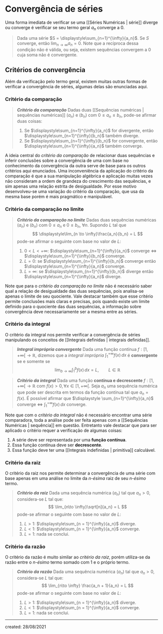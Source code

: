 # Convergência de séries
Uma forma imediata de verificar se uma [[Séries Numéricas | série]] diverge ou converge é verificar se seu termo geral $a_n$ converge a $0$.

> Dada uma série $S = \displaystyle\sum_{n=1}^{\infty}{a_n}$. Se $S$ converge, então $\displaystyle\lim_{n \to \infty} a_n = 0$.
Note que a recíproca dessa condição não é válida, ou seja, existem sequências convergem a $0$ cuja soma não é convergente.

## Critérios de convergência
Além da verificação pelo termo geral, existem muitas outras formas de verificar a convergência de séries, algumas delas são enunciadas aqui.

### Critério da comparação
> ***Critério da comparação***
> Dadas duas [[Sequências numéricas | sequências numéricas]] $(a_n)$ e $(b_n)$ com $0 \leq a_n \leq b_n$, pode-se afirmar duas coisas:
> 1. Se $\displaystyle\sum_{n=1}^{\infty}{a_n}$ for divergente, então $\displaystyle\sum_{n=1}^{\infty}{b_n}$ também diverge.
> 2. Se $\displaystyle\sum_{n=1}^{\infty}{b_n}$ for convergente, então $\displaystyle\sum_{n=1}^{\infty}{a_n}$ também converge.

A ideia central do *critério da comparação* de relacionar duas sequências e inferir conclusões sobre a convergência de uma com base no conhecimento da convergência da outra serve de base para os outros critérios aqui enunciados.
Uma inconveniência da aplicação do critério da comparação é que a sua manipulação algébrica e aplicação muitas vezes não consideram a ordem de grandeza do crescimento das sequências, e sim apenas uma relação estrita de desigualdade. Por esse motivo desenvolveu-se uma variação do critério da comparação, que usa da mesma base porém é mais pragmático e manipulável.

### Critério da comparação no limite
> ***Critério da comparação no limite***
> Dadas duas sequências numéricas $(a_n)$ e $(b_n)$ com $0 \leq a_n$ e $0 \leq b_n$, $\forall n$. Supondo $L$ tal que
>$$
\displaystyle\lim_{n \to \infty}\frac{a_n}{b_n} = L
>$$
> pode-se afirmar o seguinte com base no valor de $L$:
> 1. $0<L<+\infty$: $\displaystyle\sum_{n=1}^{\infty}{a_n}$ converge $\iff$ $\displaystyle\sum_{n=1}^{\infty}{b_n}$ converge.
> 2. $L = 0$: se $\displaystyle\sum_{n=1}^{\infty}{b_n}$ converge então $\displaystyle\sum_{n=1}^{\infty}{a_n}$ converge.
> 3. $L = \infty$: se $\displaystyle\sum_{n=1}^{\infty}{b_n}$ diverge então $\displaystyle\sum_{n=1}^{\infty}{a_n}$ diverge.

Note que para o *critério da comparação no limite* não é necessário saber qual a relação de desigualdade das duas sequências, pois analisa-se apenas o limite de seu quociente. Vale destacar também que esse critério permite conclusões mais claras e precisas, pois quando existe um limite definido para o quociente das duas sequências, a informação sobre convergência deve necessariamente ser a mesma entre as séries.

### Critério da integral
O critério da integral nos permite verificar a convergência de séries manipulando os conceitos de [[Integrais definidas | integrais definidas]].

> ***Integral imprópria convergente***
> Dada uma função contínua $f:[1, + \infty[ \to \mathbb{R}$, dizemos que a *integral imprópria* $\displaystyle \int_{1}^{+\infty}{f(x)}\,dx$ é **convergente** se e somente se
>$$
  \lim_{b\to \infty} \int_{1}^{b}{f(x)}\,dx = L \text{,}\qquad  L \in \mathbb{R}
>$$

> ***Critério da integral***
> Dada uma função **contínua e decrescente** $f : [1, + \infty[ \to \mathbb{R}$ com $f(x) > 0, \forall x \in [1, + \infty[$. Seja $a_n$ uma sequência numérica que pode ser descrita em termos da função contínua tal que $a_n = f(x)$. É possível afirmar que $\displaystyle \sum_{n=1}^{\infty}{a_n}$ converge $\iff$ $\displaystyle\int_{1}^{+ \infty}{f(x)}\,dx$ converge.

Note que com o *critério da integral* não é necessário encontrar uma série comparadora, toda a análise pode ser feita apenas com a [[Sequências Numéricas | sequência]] em questão. Entretanto vale destacar que para ser aplicado o critério requer a verificação de algumas coisas:

1. A série deve ser representada por uma **função contínua**.
2. Essa função contínua deve ser **decrescente**.
3. Essa função deve ter uma [[Integrais indefinidas | primitiva]] calculável.

### Critério da raiz
O critério da raiz nos permite determinar a convergência de uma série com base apenas em uma análise no limite da *n-ésima* raiz de seu *n-ésimo* termo.

> ***Critério da raiz***
> Dada uma sequência numérica $(a_n)$ tal que $a_n > 0$, considera-se $L$ tal que:
>$$
  \lim_{n\to \infty}\sqrt[n]{a_n} = L
>$$
> pode-se afirmar o seguinte com base no valor de $L$:
> 1. $L > 1$: $\displaystyle\sum_{n = 1}^{\infty}{a_n}$ diverge.
> 2. $L < 1$: $\displaystyle\sum_{n = 1}^{\infty}{a_n}$ converge.
> 3. $L = 1$: nada se conclui.

### Critério da razão
O critério da razão é muito similar ao *critério da raiz*, porém utiliza-se da razão entre o *n-ésimo* termo somado com $1$ e o próprio termo.

> ***Critério da razão***
> Dada uma sequência numérica $(a_n)$ tal que $a_n > 0$, considera-se $L$ tal que:
>$$
  \lim_{n\to \infty} \frac{a_n + 1}{a_n} = L
>$$
> pode-se afirmar o seguinte com base no valor de $L$:
> 1. $L > 1$: $\displaystyle\sum_{n = 1}^{\infty}{a_n}$ diverge.
> 2. $L < 1$: $\displaystyle\sum_{n = 1}^{\infty}{a_n}$ converge.
> 3. $L = 1$: nada se conclui.

---

created: 28/08/2021
